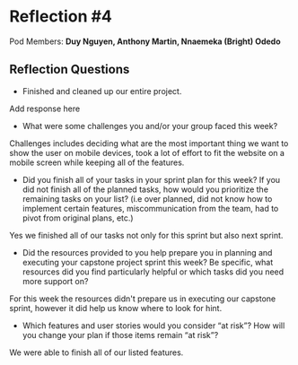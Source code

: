 # Reflection #4

Pod Members: **Duy Nguyen, Anthony Martin, Nnaemeka (Bright) Odedo**

## Reflection Questions

* Finished and cleaned up our entire project.

 Add response here

* What were some challenges you and/or your group faced this week?

 Challenges includes deciding what are the most important thing we want to show the user on mobile devices, took a lot of effort to fit the website on a mobile screen while keeping all of the features.

* Did you finish all of your tasks in your sprint plan for this week? If you did not finish all of the planned tasks, how would you prioritize the remaining tasks on your list?  (i.e over planned, did not know how to implement certain features, miscommunication from the team, had to pivot from original plans, etc.)

 Yes we finished all of our tasks not only for this sprint but also next sprint.

* Did the resources provided to you help prepare you in planning and executing your capstone project sprint this week? Be specific, what resources did you find particularly helpful or which tasks did you need more support on?

 For this week the resources didn't prepare us in executing our capstone sprint, however it did help us know where to look for hint. 

* Which features and user stories would you consider “at risk”? How will you change your plan if those items remain “at risk”?

We were able to finish all of our listed features. 
